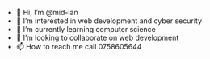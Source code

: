 - 👋 Hi, I’m @mid-ian
- 👀 I’m interested in web development and cyber security
- 🌱 I’m currently learning computer science
- 💞️ I’m looking to collaborate on web development
- 📫 How to reach me call 0758605644


<!---
mid-ian/mid-ian is a ✨ special ✨ repository because its `README.md` (this file) appears on your GitHub profile.
You can click the Preview link to take a look at your changes.
--->
